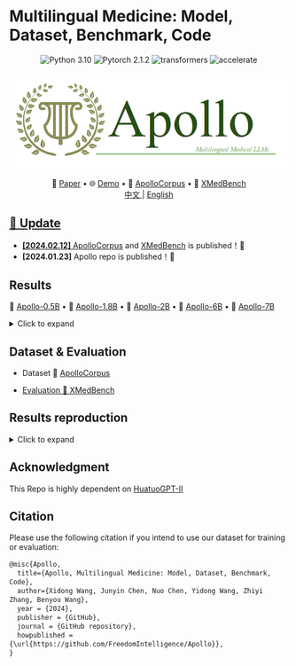 # Multilingual Medicine: Model, Dataset, Benchmark, Code

<center>

![Python 3.10](https://img.shields.io/badge/Python-3.10-lightblue) ![Pytorch 2.1.2](https://img.shields.io/badge/PyTorch-2.1.2-lightblue) ![transformers](https://img.shields.io/badge/transformers-4.34.0.dev0%2B-lightblue) ![accelerate](https://img.shields.io/badge/accelerate-0.22-lightblue)
</center>

![Apollo](assets/apollo.png)

<p align="center">
   📃 <a href="" target="_blank">Paper</a> • 🌐 <a href="https://apollo.llmzoo.com/" target="_blank">Demo</a> • 🤗 <a href="https://huggingface.co/datasets/FreedomIntelligence/ApolloCorpus" target="_blank">ApolloCorpus</a> • 🤗 <a href="https://huggingface.co/datasets/FreedomIntelligence/XMedbench" target="_blank">XMedBench</a> 
   <br>  <a href="./README_zh.md"> 中文 </a> | <a href="./README.md"> English
</p>

     

## 🌈 Update

* **[2024.02.12]** <a href="https://huggingface.co/datasets/FreedomIntelligence/ApolloCorpus" target="_blank">ApolloCorpus</a> and  <a href="https://huggingface.co/datasets/FreedomIntelligence/XMedbench" target="_blank">XMedBench</a>  is published！🎉
* **[2024.01.23]** Apollo repo is published！🎉


## Results
   🤗 <a href="" target="_blank">Apollo-0.5B</a> • 🤗 <a href="" target="_blank">Apollo-1.8B</a> • 🤗 <a href="" target="_blank">Apollo-2B</a>  • 🤗 <a href="" target="_blank">Apollo-6B</a> • 🤗 <a href="" target="_blank">Apollo-7B</a> 
   
   <details><summary>Click to expand</summary>
   
   ![Apollo](assets/result.png)
      
   
   </details>
  


## Dataset & Evaluation

- Dataset
  🤗 <a href="https://huggingface.co/datasets/FreedomIntelligence/ApolloCorpus" target="_blank">ApolloCorpus

- Evaluation
  🤗 <a href="https://huggingface.co/datasets/FreedomIntelligence/XMedbench" target="_blank">XMedBench</a> 


## Results reproduction
   <details><summary>Click to expand</summary>
   
   **Waiting for Update**
      
   1. Prepare Train/Test Data
      - [Back Translation using LLMs](https://github.com/FreedomIntelligence/Apollo/tree/main/src/process/openai_rewrite): Run Bash File
      - [Prepare Training tokens for LLMs](https://github.com/FreedomIntelligence/Apollo/tree/main/src/process/prepare): Run Bash File
   2. [Train your model](https://github.com/FreedomIntelligence/Apollo/tree/main/src/sft): Run Bash file
   3. [Evaluation](https://github.com/FreedomIntelligence/Apollo/tree/main/src/evaluate): Run Bash file
   
   </details>



##  Acknowledgment

This Repo is highly dependent on [HuatuoGPT-II](https://github.com/FreedomIntelligence/HuatuoGPT-II)

##  Citation
Please use the following citation if you intend to use our dataset for training or evaluation:

```
@misc{Apollo,
  title={Apollo, Multilingual Medicine: Model, Dataset, Benchmark, Code},
  author={Xidong Wang, Junyin Chen, Nuo Chen, Yidong Wang, Zhiyi Zhang, Benyou Wang},
  year = {2024},
  publisher = {GitHub},
  journal = {GitHub repository},
  howpublished = {\url{https://github.com/FreedomIntelligence/Apollo}},
}
```
